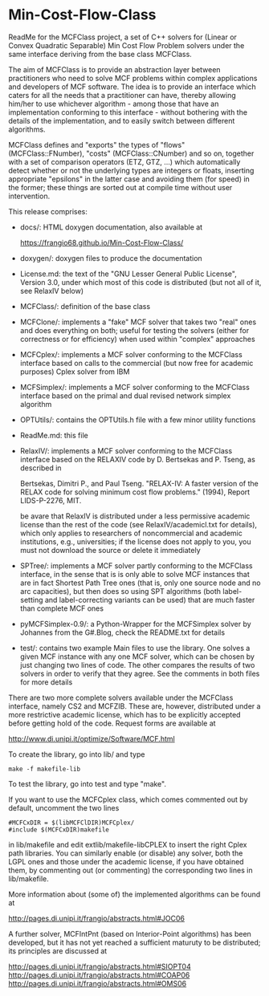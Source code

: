 # Min-Cost-Flow-Class
ReadMe for the MCFClass project, a set of C++ solvers for (Linear or Convex
Quadratic Separable) Min Cost Flow Problem solvers under the same interface
deriving from the base class MCFClass.

The aim of MCFClass is to provide an abstraction layer between practitioners
who need to solve MCF problems within complex applications and developers of
MCF software. The idea is to provide an interface which caters for all the
needs that a practitioner can have, thereby allowing him/her to use whichever
algorithm - among those that have an implementation conforming to this
interface - without bothering with the details of the implementation, and to
easily switch between different algorithms.

MCFClass defines and "exports" the types of "flows" (MCFClass::FNumber),
"costs" (MCFClass::CNumber) and so on, together with a set of comparison
operators (ETZ, GTZ, ...) which automatically detect whether or not the
underlying types are integers or floats, inserting appropriate "epsilons" in
the latter case and avoiding them (for speed) in the former; these things are
sorted out at compile time without user intervention.

This release comprises:

-  docs/: HTML doxygen documentation, also available at

    https://frangio68.github.io/Min-Cost-Flow-Class/

-  doxygen/: doxygen files to produce the documentation

-  License.md: the text of the "GNU Lesser General Public License",
   Version 3.0, under which most of this code is distributed
   (but not all of it, see RelaxIV below)

-  MCFClass/: definition of the base class

-  MCFClone/: implements a "fake" MCF solver that takes two "real" ones
   and does everything on both; useful for testing the solvers (either for
   correctness or for efficiency) when used within "complex" approaches

-  MCFCplex/: implements a MCF solver conforming to the MCFClass interface
   based on calls to the commercial (but now free for academic purposes)
   Cplex solver from IBM

-  MCFSimplex/: implements a MCF solver conforming to the MCFClass interface
   based on the primal and dual revised network simplex algorithm

-  OPTUtils/: contains the OPTUtils.h file with a few minor utility functions

-  ReadMe.md: this file

-  RelaxIV/: implements a MCF solver conforming to the MCFClass interface
   based on the RELAXIV code by D. Bertsekas and P. Tseng, as described in

      Bertsekas, Dimitri P., and Paul Tseng.
      "RELAX-IV: A faster version of the RELAX code for solving minimum
       cost flow problems." (1994), Report LIDS-P-2276, MIT.

   be avare that RelaxIV is distributed under a less permissive academic
   license than the rest of the code (see RelaxIV/academicl.txt for details),
   which only applies to researchers of noncommercial and academic
   institutions, e.g., universities; if the license does not apply to you,
   you must not download the source or delete it immediately

-  SPTree/: implements a MCF solver partly conforming to the MCFClass
   interface, in the sense that is is only able to solve MCF instances that
   are in fact Shortest Path Tree ones (that is, only one source node and
   no arc capacities), but then does so using SPT algorithms (both
   label-setting and label-correcting variants can be used) that are much
   faster than complete MCF ones

-  pyMCFSimplex-0.9/: a Python-Wrapper for the MCFSimplex solver by Johannes
   from the G#.Blog, check the README.txt for details

-  test/: contains two example Main files to use the library. One solves
   a given MCF instance with any one MCF solver, which can be chosen by
   just changing two lines of code. The other compares the results of two
   solvers in order to verify that they agree. See the comments in both
   files for more details

There are two more complete solvers available under the MCFClass interface,
namely CS2 and MCFZIB. These are, however, distributed under a more
restrictive academic license, which has to be explicitly accepted before
getting hold of the code. Request forms are available at

  http://www.di.unipi.it/optimize/Software/MCF.html

To create the library, go into lib/ and type

    make -f makefile-lib

To test the library, go into test and type "make".

If you want to use the MCFCplex class, which comes commented out by default,
uncomment the two lines

    #MCFCxDIR = $(libMCFClDIR)MCFCplex/
    #include $(MCFCxDIR)makefile

in lib/makefile and edit extlib/makefile-libCPLEX to insert the right Cplex
path libraries. You can similarly enable (or disable) any solver, both the
LGPL ones and those under the academic license, if you have obtained them,
by commenting out (or commenting) the corresponding two lines in lib/makefile.

More information about (some of) the implemented algorithms can be found at

  http://pages.di.unipi.it/frangio/abstracts.html#JOC06

A further solver, MCFIntPnt (based on Interior-Point algorithms) has been 
developed, but it has not yet reached a sufficient maturuty to be distributed;
its principles are discussed at

  http://pages.di.unipi.it/frangio/abstracts.html#SIOPT04
  http://pages.di.unipi.it/frangio/abstracts.html#COAP06
  http://pages.di.unipi.it/frangio/abstracts.html#OMS06

